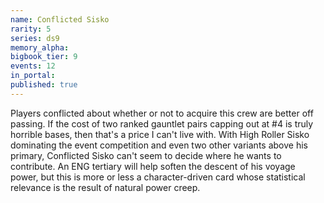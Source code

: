 ```yaml
---
name: Conflicted Sisko
rarity: 5
series: ds9
memory_alpha:
bigbook_tier: 9
events: 12
in_portal:
published: true
---
```


Players conflicted about whether or not to acquire this crew are better off passing. If the cost of two ranked gauntlet pairs capping out at #4 is truly horrible bases, then that's a price I can't live with. With High Roller Sisko dominating the event competition and even two other variants above his primary, Conflicted Sisko can't seem to decide where he wants to contribute. An ENG tertiary will help soften the descent of his voyage power, but this is more or less a character-driven card whose statistical relevance is the result of natural power creep.
